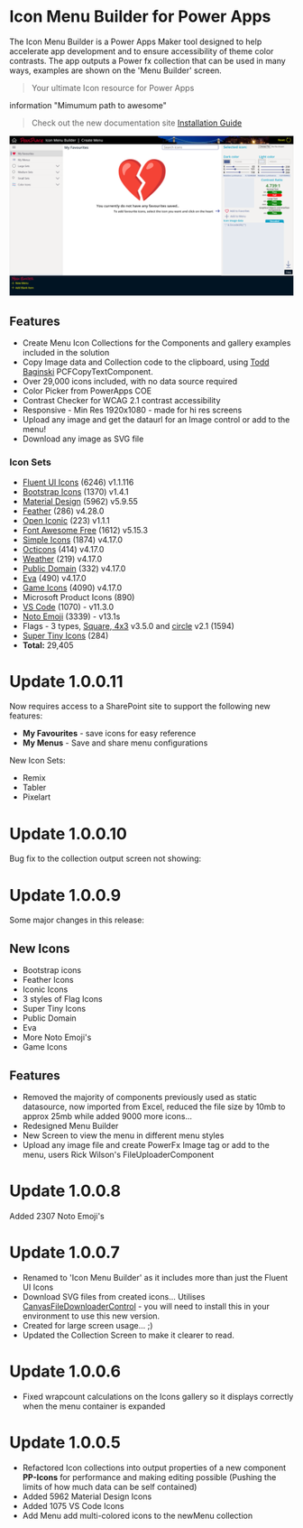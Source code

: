 # Icon Menu Builder for Power Apps

The Icon Menu Builder is a Power Apps Maker tool designed to help accelerate app development and to ensure accessibility of theme color contrasts.  The app outputs a Power fx collection that can be used in many ways, examples are shown on the 'Menu Builder' screen.

>Your ultimate Icon resource for Power Apps

information "Mimumum path to awesome"
> Check out the new documentation site
> [Installation Guide](https://pensplace.github.io/icon-menu-builder-docs/installation/)

![Home Screen](./assets/home-screen.png)
## Features
- Create Menu Icon Collections for the Components and gallery examples included in the solution
- Copy Image data and Collection code to the clipboard, using [Todd Baginski](https://github.com/TBag/power-apps-copy-text-to-clipboard) PCFCopyTextComponent.
- Over 29,000 icons included, with no data source required
- Color Picker from PowerApps COE
- Contrast Checker for WCAG 2.1 contrast accessibility
- Responsive - Min Res 1920x1080 - made for hi res screens
- Upload any image and get the dataurl for an Image control or add to the menu!
- Download any image as SVG file

### Icon Sets

- [Fluent UI Icons](https://github.com/microsoft/fluentui-system-icons) (6246) v1.1.116
- [Bootstrap Icons](https://github.com/twbs/icons) (1370) v1.4.1
- [Material Design](https://materialdesignicons.com) (5962)  v5.9.55
- [Feather](https://github.com/feathericons/feather) (286) v4.28.0
- [Open Iconic](https://github.com/iconic/open-iconic) (223) v1.1.1
- [Font Awesome Free](https://github.com/FortAwesome/Font-Awesome) (1612) v5.15.3
- [Simple Icons](https://github.com/simple-icons/simple-icons) (1874) v4.17.0 
- [Octicons](https://github.com/simple-icons/simple-icons) (414) v4.17.0 
- [Weather](https://github.com/simple-icons/simple-icons) (219) v4.17.0 
- [Public Domain](https://github.com/simple-icons/simple-icons) (332) v4.17.0 
- [Eva](https://github.com/simple-icons/simple-icons) (490) v4.17.0 
- [Game Icons](https://github.com/simple-icons/simple-icons) (4090) v4.17.0 
- Microsoft Product Icons (890)
- [VS Code](https://github.com/vscode-icons/vscode-icons) (1070)  - v11.3.0
- [Noto Emoji](https://github.com/googlefonts/noto-emoji) (3339) - v13.1s
- Flags - 3 types, [Square, 4x3](https://github.com/lipis/flag-icon-css) v3.5.0 and [circle](https://github.com/HatScripts/circle-flags) v2.1 (1594)
- [Super Tiny Icons](https://github.com/edent/SuperTinyIcons) (284)
- __Total:__       29,405


# Update 1.0.0.11

Now requires access to a SharePoint site to support the following new features:
- __My Favourites__ - save icons for easy reference
- __My Menus__ - Save and share menu configurations

New Icon Sets:
- Remix
- Tabler
- Pixelart

# Update 1.0.0.10
Bug fix to the collection output screen not showing:
# Update 1.0.0.9
Some major changes in this release:
## New Icons
- Bootstrap icons
- Feather Icons
- Iconic Icons
- 3 styles of Flag Icons
- Super Tiny Icons
- Public Domain
- Eva
- More Noto Emoji's
- Game Icons
## Features
- Removed the majority of components previously used as static datasource, now imported from Excel, reduced the file size by 10mb to approx 25mb while added 9000 more icons...
- Redesigned Menu Builder
- New Screen to view the menu in different menu styles
- Upload any image file and create PowerFx Image tag or add to the menu, users Rick Wilson's FileUploaderComponent
# Update 1.0.0.8
Added 2307 Noto Emoji's
# Update 1.0.0.7
- Renamed to 'Icon Menu Builder' as it includes more than just the Fluent UI Icons
- Download SVG files from created icons... Utilises [CanvasFileDownloaderControl](https://github.com/rwilson504/PCFControls/releases) - you will need to install this in your environment to use this new version.
- Created for large screen usage... ;)
- Updated the Collection Screen to make it clearer to read.
# Update 1.0.0.6
- Fixed wrapcount calculations on the Icons gallery so it displays correctly when the menu container is expanded
# Update 1.0.0.5

- Refactored Icon collections into output properties of a new component __PP-Icons__ for performance and making editing possible (Pushing the limits of how much data can be self contained)
- Added 5962 Material Design Icons
- Added 1075 VS Code Icons
- Add Menu add multi-colored icons to the newMenu collection
